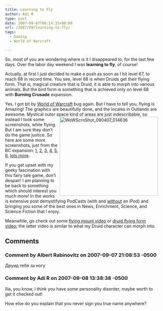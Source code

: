 ```yaml
---
title: Learning to Fly
author: Adi R
type: post
date: 2007-09-07T06:14:33+00:00
url: /2007/09/learning-to-fly/
tags:
  - Gaming
  - World of Warcraft

---
```

So, most of you are wondering where is it I disappeared to, for the last few days. Over the labor day weekend I was **learning to fly**, of course!

Actually, at first I just decided to make a push as soon as I hit level 67, to reach 68 in record time. You see, level 68 is when Druids get their flying form. That is, magical creature that is Druid, it is able to morph into various animals. But the bird form is something that is achieved only on level 68 with **Burning Crusade** expansion.

Yes, I got bit by <a target="_blank" href="http://www.worldofwarcraft.com/">World of Warcraft</a> bug again. But I have to tell you, flying is Amazing! The graphics are beautifully done, and the locales in Outlands are awesome. Mystical outer space kind of <a target="_blank" href="/uploads/2007/09/wowscrnshot-090407-014636.jpg"><img border="0" align="right" width="324" src="/uploads/2007/09/wowscrnshot-090407-014636.jpg?resize=324%2C260" alt="WoWScrnShot_090407_014636" height="260" style="margin: 0px 0px 0px 5px; border: 0px" data-recalc-dims="1" /></a>areas are just indescribable, so instead I took some screenshots, while flying. But I am sure they don&#8217;t do the game justice. So here are some more screenshots, just from the BC expansion: <a target="_blank" href="http://www.worldofwarcraft.com/burningcrusade/imageviewer.html?/burningcrusade/,images/screenshots/,206,241,http://www.worldofwarcraft.com/burningcrusade/screenshots.html?4@27">1</a>, <a target="_blank" href="http://www.worldofwarcraft.com/burningcrusade/imageviewer.html?/burningcrusade/,images/screenshots/,190,241,http://www.worldofwarcraft.com/burningcrusade/screenshots.html?6@27">2</a>, <a target="_blank" href="http://www.worldofwarcraft.com/burningcrusade/imageviewer.html?/burningcrusade/,images/screenshots/,184,241,http://www.worldofwarcraft.com/burningcrusade/screenshots.html?7@27">3</a>, <a target="_blank" href="http://www.worldofwarcraft.com/burningcrusade/imageviewer.html?/burningcrusade/,images/screenshots/,172,241,http://www.worldofwarcraft.com/burningcrusade/screenshots.html?8@27">4</a>, <a target="_blank" href="http://www.worldofwarcraft.com/burningcrusade/imageviewer.html?/burningcrusade/,images/screenshots/,162,241,http://www.worldofwarcraft.com/burningcrusade/screenshots.html?9@27">5</a>, <a target="_blank" href="http://www.worldofwarcraft.com/burningcrusade/imageviewer.html?/burningcrusade/,images/screenshots/,117,241,http://www.worldofwarcraft.com/burningcrusade/screenshots.html?14@27">6</a>, <a target="_blank" href="http://www.worldofwarcraft.com/burningcrusade/screenshots.html">lots more</a>.

If you get upset with my geeky fascination with this fairy tale game, don&#8217;t despair! I am planning to be back to something which should interest you much more! In the works is extensive post demystifying PodCasts (with and <u>without</u> an iPod) and bringing you some of the best ones in News, Enrichment, Science, and Science Fiction that I enjoy.

Meanwhile, go check out some <a target="_blank" href="http://www.youtube.com/watch?v=clJpWg5RG90">flying mount video</a> or <a target="_blank" href="http://www.youtube.com/watch?v=Bv_SInp8mEM">druid flying form video</a>; the latter video is similar to what my Druid character can morph into.

## Comments

### Comment by Albert Rabinovitz on 2007-09-07 21:08:53 -0500
Друид тебя за ногу

### Comment by Adi R on 2007-09-08 13:38:38 -0500
Ilia, you know, I think you have some personality disorder, maybe worth to get it checked out! 

How else do you explain that you never sign you true name anywhere?